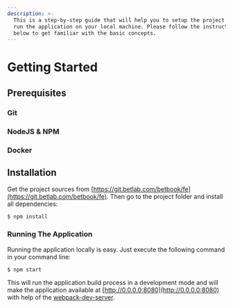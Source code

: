 ```yaml
---
description: >-
  This is a step-by-step guide that will help you to setup the project and to
  run the application on your local machine. Please follow the instructions
  below to get familiar with the basic concepts.
---
```


# Getting Started

## Prerequisites

### Git

### NodeJS & NPM

### Docker

## Installation

Get the project sources from [https://git.betlab.com/betbook/fe](https://git.betlab.com/betbook/fe). Then go to the project folder and install all dependencies:

```text
$ npm install
```

### Running The Application

Running the application locally is easy. Just execute the following command in your command line:

```text
$ npm start
```

This will run the application build process in a development mode and will make the application available at [http://0.0.0.0:8080](http://0.0.0.0:8080) with help of the [webpack-dev-server](https://github.com/webpack/webpack-dev-server).

